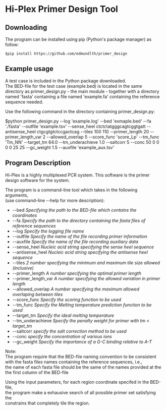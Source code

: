 Hi-Plex Primer Design Tool
==========================

Downloading
-----------
The program can be installed using pip (Python's package manager) as follow:  

    $pip install https://github.com/edmundlth/primer_design  


Example usage
-------------
A test case is included in the Python package downloaded.  
The BED-file for the test case (example.bed) is located in the same directory
as primer\_design.py - the main module - together with a directory named 'fasta'
containing a file named 'example.fa' containing the reference sequence needed.  

Use the following command in the directory containing primer\_design.py:  

$python primer\_design.py --log 'example.log' --bed 'exmaple.bed' --fa './fasta' --outfile 'example.tsv' --sense\_heel ctctctatgggcagtcggtgatt --antisense\_heel ctgcgtgtctccgactcag --tiles 100 110 --primer\_length 20 --primer\_length\_var 2 --allowed\_overlap 5 --score\_func 'score\_Lp' --tm\_func 'Tm\_NN' --target\_tm 64.0 --tm\_underachieve 1.0 --saltcorr 5 --conc 50 0 0 0 0 25 25 --gc\_weight 1.5 --auxfile 'example\_aux.tsv'

Program Description
--------------------
Hi-Plex is a highly multiplexed PCR system. This software is the primer design software
for the system.  
  
The program is a command-line tool which takes in the following arguments,  
(use command-line --help for more description):  

* --bed     *Specifying the path to the BED-file which contains the coordinates*  
* --fa     *Specify the path to the directory containing the fasta files of reference sequences*  
* --log     *Specify the logging file name*
* --outfile     *Specify the name of the file recording primer information*
* --auxfile     *Specify the name of the file recording auxiliary data*
* --sense\_heel     *Nucleic acid string specifying the sense heel sequence*
* --antisense\_heel     *Nucleic acid string specifying the antisense heel sequence*  
* --tiles     *2 number specifying the minimum and maximum tile size allowed (inclusive)*  
* --primer\_length     *A number specifying the optimal primer length*  
* --primer\_length\_var     *A number specifying the allowed variation in primer length*
* --allowed\_overlap     *A number specifying the maximum allowed overlaping between tiles*
* --score\_func     *Specify the scoring function to be used*
* --tm\_func     *Specify the Melting temperature prediction function to be used*
* --target\_tm     *Specify the ideal melting temperature*  
* --tm\_underachieve     *Specify the penalty weight for primer with tm < target\_tm*
* --saltcorr     *specify the salt correction  method to be used*
* --conc     *specify the concentration of various ions*
* --gc\_weight     *Specify the importance of a G-C binding relative to A-T*

  
Note:  
The program require that the BED-file naming convention to be consistent with
the fasta files names containing the reference sequences, i.e.,  
the name of each fasta file should be the same of the names provided at the  
the first column of the BED-file

Using the input parameters, for each region coordinate specifed in the BED-file,  
the program make a exhausive search of all possible primer set satisfying the  
constrains that completely tile the region.


